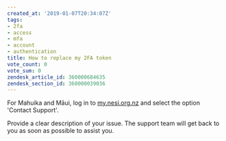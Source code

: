 ```yaml
---
created_at: '2019-01-07T20:34:07Z'
tags:
- 2fa
- access
- mfa
- account
- authentication
title: How to replace my 2FA token
vote_count: 0
vote_sum: 0
zendesk_article_id: 360000684635
zendesk_section_id: 360000039036
---
```


For Mahuika and Māui, log in to [my.nesi.org.nz](https://my.nesi.org.nz) and select the option
'Contact Support'.  

Provide a clear description of your issue. The support team will get back to you as soon as possible to assist you. 
